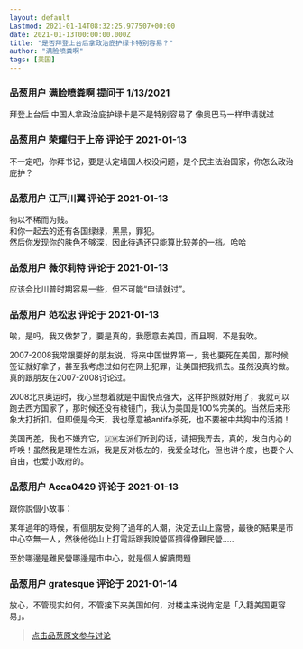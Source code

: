 ```yaml
---
layout: default
Lastmod: 2021-01-14T08:32:25.977507+00:00
date: 2021-01-13T00:00:00.000Z
title: "是否拜登上台后拿政治庇护绿卡特别容易？"
author: "满脸喷粪啊"
tags: [美国]
---
```



### 品葱用户 **满脸喷粪啊** 提问于 1/13/2021
    
拜登上台后 中国人拿政治庇护绿卡是不是特别容易了 像奥巴马一样申请就过
    
                

### 品葱用户 **荣耀归于上帝** 评论于 2021-01-13
        
不一定吧，你拜书记，要是认定墙国人权没问题，是个民主法治国家，你怎么政治庇护？
        
                

### 品葱用户 **江戸川翼** 评论于 2021-01-13
        
物以不稀而为贱。  
和你一起去的还有各国绿绿，黑黑，罪犯。  
然后你发现你的肤色不够深，因此待遇还只能算比较差的一档。哈哈
        
                

### 品葱用户 **薇尔莉特** 评论于 2021-01-13
        
应该会比川普时期容易一些，但不可能“申请就过”。
        
                

### 品葱用户 **范松忠** 评论于 2021-01-13
        
唉，是吗，我又做梦了，要是真的，我愿意去美国，而且啊，不是我吹。  
  
2007-2008我常跟要好的朋友说，将来中国世界第一，我也要死在美国，那时候签证就好拿了，甚至我考虑过如何在网上犯罪，让美国把我抓去。虽然没真的做。真的跟朋友在2007-2008讨论过。  
  
2008北京奥运时，我心里想着就是中国快点强大，这样护照就好用了，我就可以跑去西方国家了，那时候还没有棱镜门，我认为美国是100%完美的。当然后来形象大打折扣。但即便是今天，我也愿意被antifa杀死，也不要被中共狗中的活摘！  
  
美国再差，我也不嫌弃它，🇺🇲左派们听到的话，请把我弄去，真的，发自内心的呼唤！虽然我是理性左派，我是反对极左的，我爱全球化，但也讲个度，也要个人自由，也爱小政府的。
        
                

### 品葱用户 **Acca0429** 评论于 2021-01-13
        
跟你說個小故事：  
  
某年過年的時候，有個朋友受夠了過年的人潮，決定去山上露營，最後的結果是市中心空無一人，然後他從山上打電話跟我說營區擠得像難民營.....  
  
至於哪邊是難民營哪邊是市中心，就是個人解讀問題
        
                

### 品葱用户 **gratesque** 评论于 2021-01-14
        
放心，不管现实如何，不管接下来美国如何，对楼主来说肯定是「入籍美国更容易」。
        
                





> [点击品葱原文参与讨论](https://pincong.rocks/question/35523)

